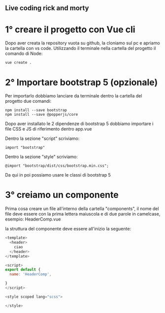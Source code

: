 ## Live coding rick and morty

# 1° creare il progetto con Vue cli
Dopo aver creata la repository vuota su github, la cloniamo sul pc e apriamo la cartella con vs code.
Utilizzando il terminale nella cartella del progetto il comando di Node:

```
vue create .
```

# 2° Importare bootstrap 5 (opzionale)
Per importarlo dobbiamo lanciare da terminale dentro la cartella del progetto due comandi:

```
npm install --save bootstrap
npm install --save @popperjs/core
```

Dopo aver installato le 2 dipendenze di bootstrap 5 dobbiamo importare i file CSS e JS di riferimento dentro app.vue

Dentro la sezione "script" scriviamo:
```
import "bootstrap"
```

Dentro la sezione "style" scriviamo:
```
@import "bootstrap/dist/css/bootstrap.min.css";
```

Da qui in poi possiamo usare le classi di bootstrap 5

# 3° creiamo un componente
Prima cosa creare un file all'interno della cartella "components", il nome del file deve essere con la prima lettera maiuscola e di due parole in camelcase, esempio: HeaderComp.vue

la struttura del componente deve essere all'inizio la seguente:

```javascript
<template>
  <header>
    ciao
  </header>
</template>

<script>
export default {
  name: 'HeaderComp',

}
</script>

<style scoped lang="scss">

</style>
```
